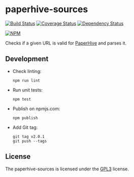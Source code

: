 # paperhive-sources
[![Build Status](https://travis-ci.org/paperhive/paperhive-sources.svg?branch=master)](https://travis-ci.org/paperhive/paperhive-sources)
[![Coverage Status](https://coveralls.io/repos/paperhive/paperhive-sources/badge.svg?branch=master)](https://coveralls.io/r/paperhive/paperhive-sources?branch=master)
[![Dependency Status](https://gemnasium.com/paperhive/paperhive-sources.svg)](https://gemnasium.com/paperhive/paperhive-sources)

[![NPM](https://nodei.co/npm/paperhive-sources.png?downloads=true)](https://nodei.co/npm/paperhive-sources/)

Checks if a given URL is valid for [PaperHive](https://paperhive.org) and
parses it.

## Development
* Check linting:
    ```
    npm run lint
    ```
* Run unit tests:
    ```
    npm test
    ```
* Publish on npmjs.com:
    ```
    npm publish
    ```
* Add Git tag:
    ```
    git tag v2.0.1
    git push --tags
    ```

## License

The paperhive-sources is licensed under the
[GPL3](https://www.gnu.org/licenses/gpl.html) license.
